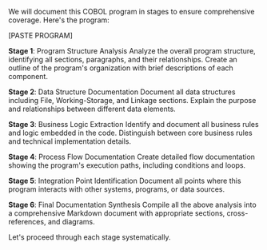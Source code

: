 We will document this COBOL program in stages to ensure comprehensive coverage. Here's the program:

[PASTE PROGRAM]

**Stage 1**: Program Structure Analysis
Analyze the overall program structure, identifying all sections, paragraphs, and their relationships. Create an outline of the program's organization with brief descriptions of each component.

**Stage 2**: Data Structure Documentation
Document all data structures including File, Working-Storage, and Linkage sections. Explain the purpose and relationships between different data elements.

**Stage 3**: Business Logic Extraction
Identify and document all business rules and logic embedded in the code. Distinguish between core business rules and technical implementation details.

**Stage 4**: Process Flow Documentation
Create detailed flow documentation showing the program's execution paths, including conditions and loops.

**Stage 5**: Integration Point Identification
Document all points where this program interacts with other systems, programs, or data sources.

**Stage 6**: Final Documentation Synthesis
Compile all the above analysis into a comprehensive Markdown document with appropriate sections, cross-references, and diagrams.

Let's proceed through each stage systematically.